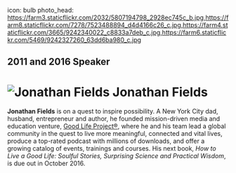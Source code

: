 icon: bulb
photo_head: https://farm3.staticflickr.com/2032/5807194798_2928ec745c_b.jpg,https://farm8.staticflickr.com/7278/7523488894_d4d4166c26_c.jpg,https://farm4.staticflickr.com/3665/9242340022_c8833a7deb_c.jpg,https://farm6.staticflickr.com/5469/9242327260_63dd6ba980_c.jpg

## 2011 and 2016 Speaker
# ![Jonathan Fields](http://imgs.wds.fm/jonathan-fields-round.png) Jonathan Fields

<div class="zig-zags_blue"></div>

**Jonathan Fields** is on a quest to inspire possibility. A New York City dad, husband, entrepreneur and author, he founded mission-driven media and education venture, [Good Life Project®](http://goodlifeproject.com), where he and his team lead a global community in the quest to live more meaningful, connected and vital lives, produce a top-rated podcast with millions of downloads, and offer a growing catalog of events, trainings and courses. His next book, *How to Live a Good Life: Soulful Stories, Surprising Science and Practical Wisdom*, is due out in October 2016.
